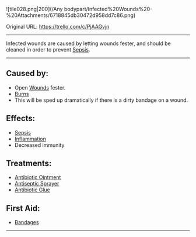 ![tile028.png\|200](/Any bodypart/Infected%20Wounds%20-%20Attachments/6718845db30472d958dd7c86.png)

Original URL: https://trello.com/c/PjAAGvjn

---

Infected wounds are caused by letting wounds fester, and should be cleaned in order to prevent [Sepsis](../Blood/Sepsis.md).

---

## Caused by:

- Open [Wounds](archived/Wounds.md) fester.
- [Burns](Burns.md)
- This will be sped up dramatically if there is a dirty bandage on a wound.

## Effects:

- [Sepsis](../Blood/Sepsis.md)
- [Inflammation](../Symptoms/Inflammation.md)
- Decreased immunity

## Treatments:

- [Antibiotic Ointment](../Items/Antibiotic%20Ointment.md)
- [Antiseptic Sprayer](../Items/Antiseptic%20Sprayer.md)
- [Antibiotic Glue](../Items/Antibiotic%20Glue.md)

## First Aid:

- [Bandages](../Items/Bandages.md)

---

